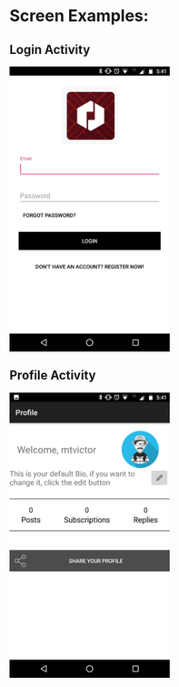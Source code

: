 # Screen Examples:

## Login Activity
<img src="https://raw.githubusercontent.com/vitolrosario/Android-Task2/master/app/src/main/res/drawable/ScreenshotLogin.jpeg" align="center" height="500px" width="282px"/>

## Profile Activity
<img src="https://raw.githubusercontent.com/vitolrosario/Android-Task2/master/app/src/main/res/drawable/ScreenshotProfile.jpeg" align="center" height="500px" width="282px"/>
